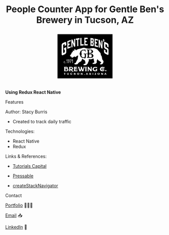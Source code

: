 <h1 align="center"> People Counter App for Gentle Ben's Brewery in Tucson, AZ

![logo](assets/download.png)

</h1>

**Using Redux React Native**

Features

Author: Stacy Burris

- Created to track daily traffic

Technologies:

- React Native
- Redux

Links & References:

- [Tutorials Capital](https://tutorialscapital.com/)

- [Pressable](https://reactnative.dev/docs/pressable)

- [createStackNavigator](https://reactnavigation.org/docs/stack-navigator/)

Contact

[Portfolio](https://stacys-portfolio.netlify.app/) 👩🏼‍💻

[Email](stacy1burris@gmail.com) 📥

[LinkedIn](https://www.linkedin.com/in/stacyjburris/) 👔
